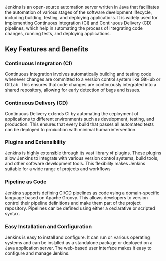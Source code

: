 Jenkins is an open-source automation server written in Java that facilitates the automation of various stages of the software development lifecycle, including building, testing, and deploying applications. It is widely used for implementing Continuous Integration (CI) and Continuous Delivery (CD) pipelines, which help in automating the process of integrating code changes, running tests, and deploying applications.

## Key Features and Benefits

### Continuous Integration (CI)
Continuous Integration involves automatically building and testing code whenever changes are committed to a version control system like GitHub or GitLab. This ensures that code changes are continuously integrated into a shared repository, allowing for early detection of bugs and issues.

### Continuous Delivery (CD)
Continuous Delivery extends CI by automating the deployment of applications to different environments such as development, testing, and production. This ensures that every build that passes all automated tests can be deployed to production with minimal human intervention.

### Plugins and Extensibility
Jenkins is highly extensible through its vast library of plugins. These plugins allow Jenkins to integrate with various version control systems, build tools, and other software development tools. This flexibility makes Jenkins suitable for a wide range of projects and workflows.

### Pipeline as Code
Jenkins supports defining CI/CD pipelines as code using a domain-specific language based on Apache Groovy. This allows developers to version control their pipeline definitions and make them part of the project repository. Pipelines can be defined using either a declarative or scripted syntax.

### Easy Installation and Configuration
Jenkins is easy to install and configure. It can run on various operating systems and can be installed as a standalone package or deployed on a Java application server. The web-based user interface makes it easy to configure and manage Jenkins.
